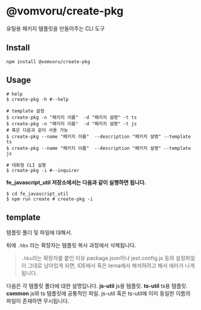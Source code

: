 # @vomvoru/create-pkg
유틸용 패키지 템플릿을 만들어주는 CLI 도구

## Install
```shell
npm install @vomvoru/create-pkg
```

## Usage
```shell
# help
$ create-pkg -h #--help

# template 설정
$ create-pkg -n "패키지 이름"  -d "패키지 설명" -t ts
$ create-pkg -n "패키지 이름"  -d "패키지 설명" -t js
# 혹은 다음과 같이 사용 가능
$ create-pkg --name "패키지 이름"  --description "패키지 설명" --template ts
$ create-pkg --name "패키지 이름"  --description "패키지 설명" --template js

# 대화형 CLI 실행
$ create-pkg -i #--inquirer
```

**fe_javascript_util 저장소에서는 다음과 같이 실행하면 됩니다.**
```shell
$ cd fe_javascript_util
$ npm run create # create-pkg -i
```

## template
템플릿 풀더 및 파일에 대해서.

뒤에 `.hbs` 라는 확장자는 템플릿 복사 과정에서 삭제됩니다.

> `.hbs`라는 확장자를 붙인 이유
package.json이나 jest.config.js 등의 설정파일이 그대로 남아있게 되면, 
IDE에서 혹은 lerna에서 해석하려고 해서 에러가 나게 됩니다.

다음은 각 템플릿 풀더에 대한 설명입니다.
**js-util**
js용 템플릿.
**ts-util**
ts용 템플릿.
**common**
js와 ts 템플릿에 공통적인 파일.
js-util 혹은 ts-util에 이미 동일한 이름의 파일이 존재하면 무시됩니다.